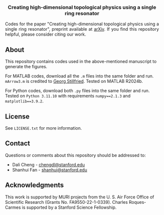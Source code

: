 <h3 align="center">Creating high-dimensional topological physics using a single ring resonator</h3>

  <p align="justify">
    Codes for the paper "Creating high-dimensional topological physics using a single ring resonator", preprint available at <a href="https://arxiv.org/abs/2503.11885">arXiv</a>. If you find this repository helpful, please consider citing our work.
    <br />


## About
This repository contains codes used in the above-mentioned manuscript to generate the figures. 

For MATLAB codes, download all the `.m` files into the same folder and run. `mArrow3.m` is credited to [Georg Stillfried](https://www.mathworks.com/matlabcentral/fileexchange/25372-marrow3-m-easy-to-use-3d-arrow). Tested on MATLAB R2024b.

For Python codes, download both `.py` files into the same folder and run. Tested on `Python 3.11.10` with requirements `numpy==2.1.3` and `matplotlib==3.9.2`.


## License
See `LICENSE.txt` for more information.


## Contact
Questions or comments about this repository should be addressed to:
* Dali Cheng - chengdl@stanford.edu
* Shanhui Fan - shanhui@stanford.edu


## Acknowledgments
This work is supported by MURI projects from the U. S. Air Force Office of Scientific Research (Grants No. FA9550-22-1-0339). Charles Roques-Carmes is supported by a Stanford Science Fellowship.
